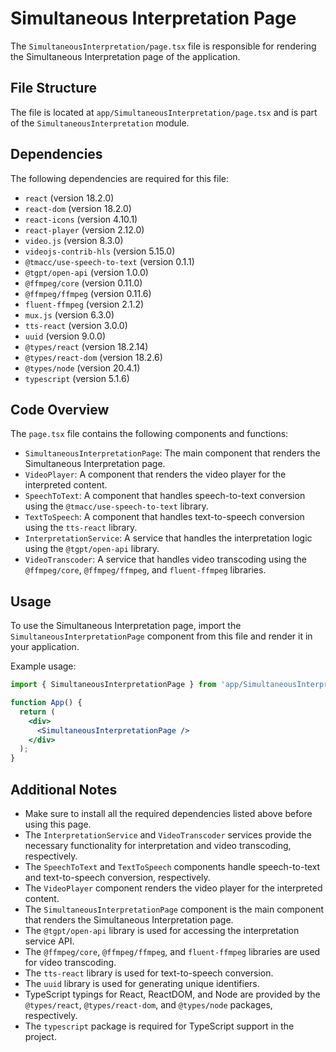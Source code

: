 # Simultaneous Interpretation Page

The `SimultaneousInterpretation/page.tsx` file is responsible for rendering the Simultaneous Interpretation page of the application.

## File Structure

The file is located at `app/SimultaneousInterpretation/page.tsx` and is part of the `SimultaneousInterpretation` module.

## Dependencies

The following dependencies are required for this file:

- `react` (version 18.2.0)
- `react-dom` (version 18.2.0)
- `react-icons` (version 4.10.1)
- `react-player` (version 2.12.0)
- `video.js` (version 8.3.0)
- `videojs-contrib-hls` (version 5.15.0)
- `@tmacc/use-speech-to-text` (version 0.1.1)
- `@tgpt/open-api` (version 1.0.0)
- `@ffmpeg/core` (version 0.11.0)
- `@ffmpeg/ffmpeg` (version 0.11.6)
- `fluent-ffmpeg` (version 2.1.2)
- `mux.js` (version 6.3.0)
- `tts-react` (version 3.0.0)
- `uuid` (version 9.0.0)
- `@types/react` (version 18.2.14)
- `@types/react-dom` (version 18.2.6)
- `@types/node` (version 20.4.1)
- `typescript` (version 5.1.6)

## Code Overview

The `page.tsx` file contains the following components and functions:

- `SimultaneousInterpretationPage`: The main component that renders the Simultaneous Interpretation page.
- `VideoPlayer`: A component that renders the video player for the interpreted content.
- `SpeechToText`: A component that handles speech-to-text conversion using the `@tmacc/use-speech-to-text` library.
- `TextToSpeech`: A component that handles text-to-speech conversion using the `tts-react` library.
- `InterpretationService`: A service that handles the interpretation logic using the `@tgpt/open-api` library.
- `VideoTranscoder`: A service that handles video transcoding using the `@ffmpeg/core`, `@ffmpeg/ffmpeg`, and `fluent-ffmpeg` libraries.

## Usage

To use the Simultaneous Interpretation page, import the `SimultaneousInterpretationPage` component from this file and render it in your application.

Example usage:

```jsx
import { SimultaneousInterpretationPage } from 'app/SimultaneousInterpretation/page';

function App() {
  return (
    <div>
      <SimultaneousInterpretationPage />
    </div>
  );
}
```

## Additional Notes

- Make sure to install all the required dependencies listed above before using this page.
- The `InterpretationService` and `VideoTranscoder` services provide the necessary functionality for interpretation and video transcoding, respectively.
- The `SpeechToText` and `TextToSpeech` components handle speech-to-text and text-to-speech conversion, respectively.
- The `VideoPlayer` component renders the video player for the interpreted content.
- The `SimultaneousInterpretationPage` component is the main component that renders the Simultaneous Interpretation page.
- The `@tgpt/open-api` library is used for accessing the interpretation service API.
- The `@ffmpeg/core`, `@ffmpeg/ffmpeg`, and `fluent-ffmpeg` libraries are used for video transcoding.
- The `tts-react` library is used for text-to-speech conversion.
- The `uuid` library is used for generating unique identifiers.
- TypeScript typings for React, ReactDOM, and Node are provided by the `@types/react`, `@types/react-dom`, and `@types/node` packages, respectively.
- The `typescript` package is required for TypeScript support in the project.
